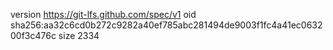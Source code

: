 version https://git-lfs.github.com/spec/v1
oid sha256:aa32c6cd0b272c9282a40ef785abc281494de9003f1fc4a41ec063200f3c476c
size 2334
